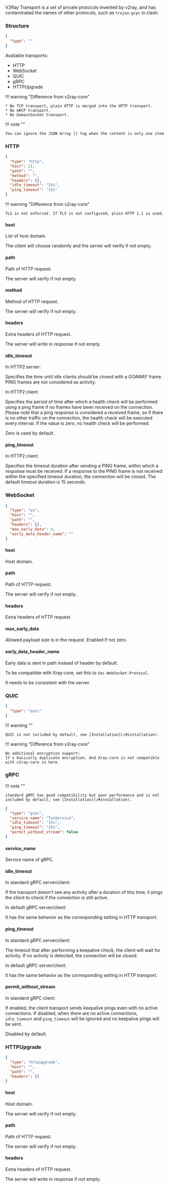 V2Ray Transport is a set of private protocols invented by v2ray, and has contaminated the names of other protocols, such
as `trojan-grpc` in clash.

### Structure

```json
{
  "type": ""
}
```

Available transports:

* HTTP
* WebSocket
* QUIC
* gRPC
* HTTPUpgrade

!!! warning "Difference from v2ray-core"

    * No TCP transport, plain HTTP is merged into the HTTP transport.
    * No mKCP transport.
    * No DomainSocket transport.

!!! note ""

    You can ignore the JSON Array [] tag when the content is only one item

### HTTP

```json
{
  "type": "http",
  "host": [],
  "path": "",
  "method": "",
  "headers": {},
  "idle_timeout": "15s",
  "ping_timeout": "15s"
}
```

!!! warning "Difference from v2ray-core"

    TLS is not enforced. If TLS is not configured, plain HTTP 1.1 is used.

#### host

List of host domain.

The client will choose randomly and the server will verify if not empty.

#### path

Path of HTTP request.

The server will verify if not empty.

#### method

Method of HTTP request.

The server will verify if not empty.

#### headers

Extra headers of HTTP request.

The server will write in response if not empty.

#### idle_timeout

In HTTP2 server:

Specifies the time until idle clients should be closed with a GOAWAY frame. PING frames are not considered as activity.

In HTTP2 client:

Specifies the period of time after which a health check will be performed using a ping frame if no frames have been received on the connection. Please note that a ping response is considered a received frame, so if there is no other traffic on the connection, the health check will be executed every interval. If the value is zero, no health check will be performed.

Zero is used by default.

#### ping_timeout

In HTTP2 client:

Specifies the timeout duration after sending a PING frame, within which a response must be received. If a response to the PING frame is not received within the specified timeout duration, the connection will be closed. The default timeout duration is 15 seconds.

### WebSocket

```json
{
  "type": "ws",
  "host": "",
  "path": "",
  "headers": {},
  "max_early_data": 0,
  "early_data_header_name": ""
}
```

#### host

Host domain.

#### path

Path of HTTP request.

The server will verify if not empty.

#### headers

Extra headers of HTTP request.

#### max_early_data

Allowed payload size is in the request. Enabled if not zero.

#### early_data_header_name

Early data is sent in path instead of header by default.

To be compatible with Xray-core, set this to `Sec-WebSocket-Protocol`.

It needs to be consistent with the server.

### QUIC

```json
{
  "type": "quic"
}
```

!!! warning ""

    QUIC is not included by default, see [Installation](/#installation).

!!! warning "Difference from v2ray-core"

    No additional encryption support:
    It's basically duplicate encryption. And Xray-core is not compatible with v2ray-core in here.

### gRPC

!!! note ""

    standard gRPC has good compatibility but poor performance and is not included by default, see [Installation](/#installation).

```json
{
  "type": "grpc",
  "service_name": "TunService",
  "idle_timeout": "15s",
  "ping_timeout": "15s",
  "permit_without_stream": false
}
```

#### service_name

Service name of gRPC.

#### idle_timeout

In standard gRPC server/client:

If the transport doesn't see any activity after a duration of this time, it pings the client to check if the connection is still active.

In default gRPC server/client:

It has the same behavior as the corresponding setting in HTTP transport.

#### ping_timeout

In standard gRPC server/client:

The timeout that after performing a keepalive check, the client will wait for activity. If no activity is detected, the connection will be closed.

In default gRPC server/client:

It has the same behavior as the corresponding setting in HTTP transport.

#### permit_without_stream

In standard gRPC client:

If enabled, the client transport sends keepalive pings even with no active connections. If disabled, when there are no active connections, `idle_timeout` and `ping_timeout` will be ignored and no keepalive pings will be sent.

Disabled by default.

### HTTPUpgrade

```json
{
  "type": "httpupgrade",
  "host": "",
  "path": "",
  "headers": {}
}
```

#### host

Host domain.

The server will verify if not empty.

#### path

Path of HTTP request.

The server will verify if not empty.

#### headers

Extra headers of HTTP request.

The server will write in response if not empty.
